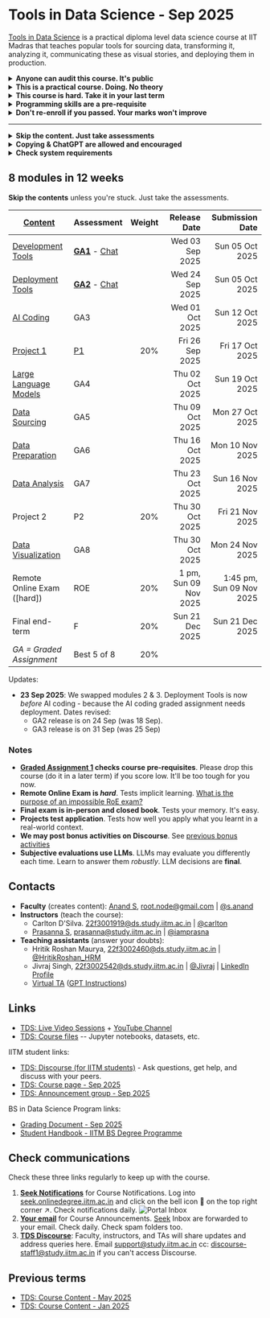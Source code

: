 # Tools in Data Science - Sep 2025

[Tools in Data Science](https://study.iitm.ac.in/ds/course_pages/BSSE2002.html) is a practical diploma level data science course at IIT Madras that teaches
popular tools for sourcing data, transforming it, analyzing it, communicating these as visual stories, and deploying them in production.

<details>
<summary><strong>Anyone can audit this course. It's public</strong></summary>

Anyone can access this course content for free and submit assessments.

Those auditing can [use GitHub notifications](https://docs.github.com/en/subscriptions-and-notifications/get-started/configuring-notifications) and watch activity on the [course repository](https://github.com/sanand0/tools-in-data-science-public/).

Enrolled [IITM students](https://study.iitm.ac.in/ds/) can additionally participate in [Discourse](https://discourse.onlinedegree.iitm.ac.in/c/courses/tds-kb/34), get projects evaluated, take the final end-term, and get a certificate.

</details>

<details>
<summary><strong>This is a practical course. Doing. No theory</strong></summary>

The focus is: What **tools** should I use for what? How do I use them?

It covers **real-life** scenarios like:

- Scraping _messy_ data, instead of being given clean data.
- Using _existing_ models, instead of training your own.
- Writing a `sed` + `grep` _script_ in minutes, instead of a log parser over weeks.

[![](https://imgs.xkcd.com/comics/lisp.jpg "We lost the documentation on quantum mechanics. You'll have to decode the regexes yourself.")](https://explainxkcd.com/224/)

</details>

<details>
<summary><strong>This course is hard. Take it in your last term</strong></summary>

[40% of the Jan 2025 batch failed](https://discourse.onlinedegree.iitm.ac.in/t/when-should-i-take-tools-in-data-science/173268).

Here's students' feedback from past terms:

- It _used_ to be an easy course until 2024.
  [#](https://discourse.onlinedegree.iitm.ac.in/t/difficulty-rating-for-diploma-subjects-based-on-students-opinion/61194)
  [#](https://discourse.onlinedegree.iitm.ac.in/t/difficulty-rating-for-diploma-subjects-2-0-based-on-student-ratings-and-my-experience/85681)
  [#](https://discourse.onlinedegree.iitm.ac.in/t/what-should-i-take-next/44291/6)
- Now it's hard and covers more. Take it in your last semester if possible.
  [#](https://discourse.onlinedegree.iitm.ac.in/t/diploma-course-feedback-t32024-and-course-selection-t12025-thread/160032/45)
  [#](https://discourse.onlinedegree.iitm.ac.in/t/2024-t1-diploma-level-feedback-and-course-selection-for-may-2024-term/127856/60)
  [#](https://discourse.onlinedegree.iitm.ac.in/t/2024-t2-diploma-level-feedback-and-course-selection-for-september-2024-term/144976/62?u=s.anand)
- Plan extra time. It takes more time than typical 3-credit courses.
  [#](https://discourse.onlinedegree.iitm.ac.in/t/concerns-regarding-unfair-grading-practices-for-tds-project-2/160611/11)
  [#](https://discourse.onlinedegree.iitm.ac.in/t/diploma-level-course-combo-suggestion/158460/4)
  [#](https://discourse.onlinedegree.iitm.ac.in/t/diploma-level-course-combo-suggestion/158460/7)
- LLMs grade you -- unpredictably.
  [#](https://discourse.onlinedegree.iitm.ac.in/t/concerns-regarding-unfair-grading-practices-for-tds-project-2/160611/10)
  [#](https://discourse.onlinedegree.iitm.ac.in/t/wrong-marks-in-project-2/160355/9)
- The ROE is hard.
  [#](https://discourse.onlinedegree.iitm.ac.in/t/is-it-fair-to-consider-20-weightage-of-such-exam-which-is-impossible-to-solve-in-given-time-i-e-roe/141413/10)
- [Should you take Tools in Data Science this term?](https://discourse.onlinedegree.iitm.ac.in/t/tools-in-data-science-should-you-take-tools-in-data-science-this-term/186454) (Ans: take it in your **last term**)

**[Take Graded assignment 1](https://exam.sanand.workers.dev/tds-2025-09-ga1) to check if you're ready for this course.** Please drop this course (do it in a later term) if you score low. It'll be too tough for you now.

But the learnings may be worth the effort.

- [May 2025 feedback](feedback-2025-05.md) indicates that students know it's hard -- and still rate the learning high.
- [Jan 2025 course experience](https://discourse.onlinedegree.iitm.ac.in/t/course-experience-and-farewell-post/173247) and farewell post.

</details>

<details>
<summary><strong>Programming skills are a pre-requisite</strong></summary>

You need a _good_ understanding of Python, JavaScript, HTML, REST, HTTP, Excel, and data science concepts.

**But isn't this a data science course?** Yes. Good data scientists are good programmers, too. Data scientists source, clean, transform, visualize, and deploy programmatically.

Sometimes, specialists do this work (e.g. data engineers, IT teams, etc.). But often, you need to write your own code.

</details>

<details>
<summary><strong>Don't re-enroll if you passed. Your marks won't improve</strong></summary>

Re-taking this course [does not improve marks much](https://discourse.onlinedegree.iitm.ac.in/t/why-you-should-almost-never-register-for-tds-improvement-if-you-have-passed-it/173625).

The course is public, so you can always audit it for learning.

</details>

---

<details>
<summary><strong>Skip the content. Just take assessments</strong></summary>

Few people read the content, at least based on this course's stats.

Just take the assessment. If a question is unclear, and you can't solve it in any faster way, read the content which is just above each question.

</details>

<details>
<summary><strong>Copying & ChatGPT are allowed and encouraged</strong></summary>

You _CAN_ copy from friends and LLMs. You can work in groups. You can use the Internet, WhatsApp, ChatGPT, your notes, your friends, your pets...

You can share code. Even in projects, assignments, and exams (except the final in-person end-term exam).

- **Why copy?** Because in real life, there's no time to re-invent the wheel. You'll be working in teams on the shoulders of giants. It's important to learn how to do that well.
- **To learn well, understand** what you're copying. If you're short of time, prioritize.
- **To learn better, share** what you've learnt. Learn from others' feedback.

</details>

<details>
<summary><strong>Check system requirements</strong></summary>

Check [system-requirements.md](system-requirements.md) for permissions you need, software to install, and websites to access. You may need to speak with your system administrator for access.

</details>

## 8 modules in 12 weeks

**Skip the contents** unless you're stuck. Just take the assessments.

| [Content][Source]           | Assessment                    | Weight |          Release Date |          Submission Date |
| --------------------------- | ----------------------------- | -----: | --------------------: | -----------------------: |
| [Development Tools][M1]     | [**GA1**][GA1] - [Chat][GA1C] |        |       Wed 03 Sep 2025 |          Sun 05 Oct 2025 |
| [Deployment Tools][M2]      | [**GA2**][GA2] - [Chat][GA2C] |        |       Wed 24 Sep 2025 |          Sun 05 Oct 2025 |
| [AI Coding][M3]             | GA3                           |        |       Wed 01 Oct 2025 |          Sun 12 Oct 2025 |
| [Project 1][P1]             | [P1][P1]                      |    20% |       Fri 26 Sep 2025 |          Fri 17 Oct 2025 |
| [Large Language Models][M4] | GA4                           |        |       Thu 02 Oct 2025 |          Sun 19 Oct 2025 |
| [Data Sourcing][M5]         | GA5                           |        |       Thu 09 Oct 2025 |          Mon 27 Oct 2025 |
| [Data Preparation][M6]      | GA6                           |        |       Thu 16 Oct 2025 |          Mon 10 Nov 2025 |
| [Data Analysis][M7]         | GA7                           |        |       Thu 23 Oct 2025 |          Sun 16 Nov 2025 |
| Project 2                   | P2                            |    20% |       Thu 30 Oct 2025 |          Fri 21 Nov 2025 |
| [Data Visualization][M8]    | GA8                           |        |       Thu 30 Oct 2025 |          Mon 24 Nov 2025 |
| Remote Online Exam ([hard]) | ROE                           |    20% | 1 pm, Sun 09 Nov 2025 | 1:45 pm, Sun 09 Nov 2025 |
| Final end-term              | F                             |    20% |       Sun 21 Dec 2025 |          Sun 21 Dec 2025 |
| _GA = Graded Assignment_    | Best 5 of 8                   |    20% |                       |

[Source]: https://github.com/sanand0/tools-in-data-science-public/commits
[M1]: development-tools.md
[M2]: deployment-tools.md
[M3]: ai-coding.md
[M4]: large-language-models.md
[M5]: data-sourcing.md
[M6]: data-preparation.md
[M7]: data-analysis.md
[M8]: data-visualization.md
[GA1]: https://exam.sanand.workers.dev/tds-2025-09-ga1
[GA1C]: https://discourse.onlinedegree.iitm.ac.in/t/ga1-development-tools-discussion-thread-tds-sep-2025/186452
[GA2]: https://exam.sanand.workers.dev/tds-2025-09-ga2
[GA2C]: https://discourse.onlinedegree.iitm.ac.in/t/ga2-deployment-tools-discussion-thread-tds-sep-2025/187719
[P1]: project-llm-code-deployment.md

Updates:

- **23 Sep 2025**: We swapped modules 2 & 3. Deployment Tools is now _before_ AI coding - because the AI coding graded assignment needs deployment. Dates revised:
  - GA2 release is on 24 Sep (was 18 Sep).
  - GA3 release is on 31 Sep (was 25 Sep)

### Notes

- **[Graded Assignment 1][GA1] checks course pre-requisites**. Please drop this course (do it in a later term) if you score low. It'll be too tough for you now.
- **Remote Online Exam is _hard_**. Tests implicit learning. [What is the purpose of an impossible RoE exam?](https://discourse.onlinedegree.iitm.ac.in/t/roe-prep-discussion-thread-tds-may-2025/181581/25)
- **Final exam is in-person and closed book**. Tests your memory. It's easy.
- **Projects test application**. Tests how well you apply what you learnt in a real-world context.
- **We may post bonus activities on Discourse**. See [previous bonus activities](https://discourse.onlinedegree.iitm.ac.in/tags/c/courses/tds-kb/34/bonus-marks)
- **Subjective evaluations use LLMs**. LLMs may evaluate you differently each time. Learn to answer them _robustly_. LLM decisions are **final**.

## Contacts

- **Faculty** (creates content): [Anand S](https://www.linkedin.com/in/sanand0/),
  [root.node@gmail.com](mailto:root.node@gmail.com) |
  [@s.anand](https://discourse.onlinedegree.iitm.ac.in/u/s.anand)
- **Instructors** (teach the course):
  - Carlton D'Silva.
    [22f3001919@ds.study.iitm.ac.in](mailto:22f3001919@ds.study.iitm.ac.in) |
    [@carlton](https://discourse.onlinedegree.iitm.ac.in/u/carlton)
  - [Prasanna S](https://www.linkedin.com/in/prasanna-sugumaran-ab980222/),
    [prasanna@study.iitm.ac.in](mailto:prasanna@study.iitm.ac.in) |
    [@iamprasna](https://discourse.onlinedegree.iitm.ac.in/u/iamprasna)
- **Teaching assistants** (answer your doubts):
  - Hritik Roshan Maurya,
    [22f3002460@ds.study.iitm.ac.in](mailto:22f3002460@ds.study.iitm.ac.in) |
    [@HritikRoshan_HRM](https://discourse.onlinedegree.iitm.ac.in/u/hritikroshan_hrm)
  - Jivraj Singh,
    [22f3002542@ds.study.iitm.ac.in](mailto:22f3002542@ds.study.iitm.ac.in) |
    [@Jivraj](https://discourse.onlinedegree.iitm.ac.in/u/jivraj) |
    [LinkedIn Profile](https://www.linkedin.com/in/jivraj-singh-shekhawat-92a547269/)
  - [Virtual TA](https://chatgpt.com/g/g-mZqKVxKDx-iitm-tds-teaching-assistant)
    ([GPT Instructions](tds-ta-instructions.md))

## Links

- [TDS: Live Video Sessions](live-sessions.md) + [YouTube Channel](https://www.youtube.com/@se-lr5ff)
- [TDS: Course files](https://drive.google.com/drive/folders/1FE0YPAxcxMzZdjnp3FopuJCI3A2Vq6fC?usp=drive_link) -- Jupyter notebooks, datasets, etc.

IITM student links:

- [TDS: Discourse (for IITM students)](https://discourse.onlinedegree.iitm.ac.in/c/courses/tds-kb/34) - Ask questions, get help, and discuss with your peers.
- [TDS: Course page - Sep 2025](https://seek.onlinedegree.iitm.ac.in/courses/ns_25t3_se2002)
- [TDS: Announcement group - Sep 2025](https://groups.google.com/a/study.iitm.ac.in/g/25t3_se2002-announce)

BS in Data Science Program links:

- [Grading Document - Sep 2025](https://docs.google.com/document/u/2/d/e/2PACX-1vSBP6TJyZDklGPMyRtTwQc1cWZKOrozsOy5qmBwB8awTFvBbPN33-IxUV2WYupNdlXQOCgKwV9fDQKq/pub)
- [Student Handbook - IITM BS Degree Programme](https://docs.google.com/document/u/2/d/e/2PACX-1vRxGnnDCVAO3KX2CGtMIcJQuDrAasVk2JHbDxkjsGrTP5ShhZK8N6ZSPX89lexKx86QPAUswSzGLsOA/pub)

<!--

- [Back-end for configuring the lessons](https://cb-prod.seek.study.iitm.ac.in/25t1_se2002/)

-->

## Check communications

Check these three links regularly to keep up with the course.

1. **[Seek Notifications](https://seek.onlinedegree.iitm.ac.in/)** for Course Notifications. Log into [seek.onlinedegree.iitm.ac.in](https://seek.onlinedegree.iitm.ac.in/) and click on the bell icon :bell: on the top right corner :arrow_upper_right:. Check notifications daily.
   ![Portal Inbox](images/portal_notifications.webp)
2. **[Your email](https://mail.google.com/)** for Course Announcements. [Seek](https://seek.onlinedegree.iitm.ac.in/) Inbox are forwarded to your email. Check daily. Check spam folders too.
3. **[TDS Discourse](https://discourse.onlinedegree.iitm.ac.in/c/courses/tds-kb/34)**: Faculty, instructors, and TAs will share updates and address queries here. Email [support@study.iitm.ac.in](mailto:support@study.iitm.ac.in) cc: [discourse-staff1@study.iitm.ac.in](mailto:discourse-staff1@study.iitm.ac.in) if you can't access Discourse.

## Previous terms

- [TDS: Course Content - May 2025](2025-05/)
- [TDS: Course Content - Jan 2025](2025-01/)
